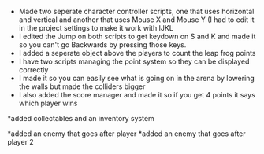 * Made two seperate character controller scripts, one that uses horizontal and vertical and another that uses Mouse X and Mouse Y (I had to edit it in the project settings to make it work with IJKL
* I edited the Jump on both scripts to get keydown on S and K and made it so you can't go Backwards by pressing those keys.
* I added a seperate object above the players to count the leap frog points
* I have two scripts managing the point system so they can be displayed correctly
* I made it so you can easily see what is going on in the arena  by lowering the walls but made the colliders bigger
 * I also added the score manager and made it so if you get 4 points it says which player wins

 *added collectables and an inventory system

 *added an enemy that goes after player
 *added an enemy that goes after player 2

